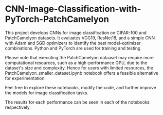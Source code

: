 # CNN-Image-Classification-with-PyTorch-PatchCamelyon
This project develops CNNs for image classification on CIFAR-100 and PatchCamelyon datasets. It evaluates VGG19, ResNet18, and a simple CNN with Adam and SGD optimizers to identify the best model-optimizer combinations. Python and PyTorch are used for training and testing.

Please note that executing the PatchCamelyon dataaset may require more computational resources, such as a high-performance GPU, due to the dataset's size and complexity. Hence for users with limited resources, the PatchCamelyon_smaller_dataset.ipynb notebook offers a feasible alternative for experimentation.

Feel free to explore these notebooks, modify the code, and further improve the models for image classification tasks.

The results for each performance can be seen in each of the notebooks respectively.
